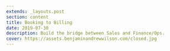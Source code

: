 ```yaml
---
extends: _layouts.post
section: content
title: Booking to Billing
date: 2019-07-30
description: Build the bridge between Sales and Finance/Ops.
cover: https://assets.benjaminandrewwilson.com/closed.jpg
---
```


<test></test>